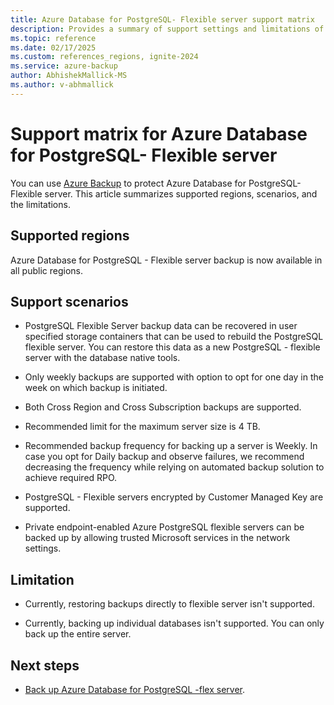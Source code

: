 ```yaml
---
title: Azure Database for PostgreSQL- Flexible server support matrix
description: Provides a summary of support settings and limitations of Azure Database for PostgreSQL- Flexible server backup.
ms.topic: reference
ms.date: 02/17/2025
ms.custom: references_regions, ignite-2024
ms.service: azure-backup
author: AbhishekMallick-MS
ms.author: v-abhmallick
---
```


# Support matrix for Azure Database for PostgreSQL- Flexible server

You can use [Azure Backup](./backup-overview.md) to protect Azure Database for PostgreSQL- Flexible server. This article summarizes supported regions, scenarios, and the limitations.

## Supported regions

Azure Database for PostgreSQL - Flexible server backup is now available in all public regions.

## Support scenarios

- PostgreSQL Flexible Server backup data can be recovered in user specified storage containers that can be used to rebuild the PostgreSQL flexible server. You can restore this data as a new PostgreSQL - flexible server with the database native tools.

- Only weekly backups are supported with option to opt for one day in the week on which backup is initiated.

- Both Cross Region and Cross Subscription backups are supported.

- Recommended limit for the maximum server size is 4 TB.

- Recommended backup frequency for backing up a server is Weekly. In case you opt for Daily backup and observe failures, we recommend decreasing the frequency while relying on automated backup solution to achieve required RPO.  

- PostgreSQL - Flexible servers encrypted by Customer Managed Key are supported.

- Private endpoint-enabled Azure PostgreSQL flexible servers can be backed up by allowing trusted Microsoft services in the network settings.


## Limitation

-  Currently, restoring backups directly to flexible server isn't supported.

-  Currently, backing up individual databases isn't supported. You can only back up the entire server.


## Next steps

- [Back up Azure Database for PostgreSQL -flex server](backup-azure-database-postgresql-flex.md).
